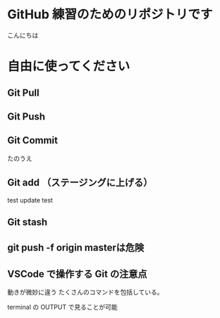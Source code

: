 # GitHub 練習のためのリポジトリです

こんにちは

# 自由に使ってください

## Git Pull

## Git Push

## Git Commit

たのうえ

## Git add （ステージングに上げる）　
test update test
## Git stash

## git push -f origin masterは危険

## VSCode で操作する Git の注意点

動きが微妙に違う
たくさんのコマンドを包括している。

terminal の OUTPUT で見ることが可能

